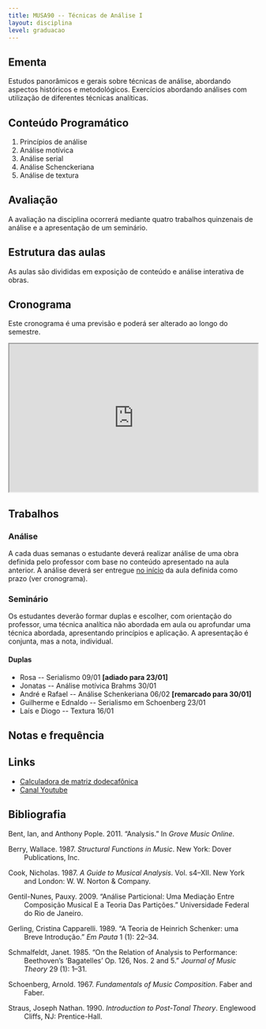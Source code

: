 ```yaml
---
title: MUSA90 -- Técnicas de Análise I
layout: disciplina
level: graduacao
---
```


## Ementa

Estudos panorâmicos e gerais sobre técnicas de análise, abordando aspectos históricos e metodológicos. Exercícios abordando análises com utilização de diferentes técnicas analíticas.

## Conteúdo Programático

  1. Princípios de análise
  2. Análise motívica
  3. Análise serial
  4. Análise Schenckeriana
  5. Análise de textura

## Avaliação

A avaliação na disciplina ocorrerá mediante quatro trabalhos quinzenais de análise e a apresentação de um seminário.

## Estrutura das aulas

As aulas são divididas em exposição de conteúdo e análise interativa de obras.

## Cronograma

Este cronograma é uma previsão e poderá ser alterado ao longo do semestre.

<iframe
src="https://docs.google.com/spreadsheets/d/e/2PACX-1vQV0uH71J-M3aO66921IaZimEpkuOjeixazKwqR2Q8H5phEIeY48x-lqwLF0TxCfbLCKBTNZpNIZubL/pubhtml?gid=23243211&amp;single=true&amp;widget=true&amp;headers=false"
width="100%" height="300"></iframe>

## Trabalhos

### Análise

A cada duas semanas o estudante deverá realizar análise de uma obra definida pelo professor com base no conteúdo apresentado na aula anterior. A análise deverá ser entregue <span style="text-decoration: underline;">no início</span> da aula definida como prazo (ver cronograma).

### Seminário

Os estudantes deverão formar duplas e escolher, com orientação do professor, uma técnica analítica não abordada em aula ou aprofundar uma técnica abordada, apresentando princípios e aplicação. A apresentação é conjunta, mas a nota, individual.

#### Duplas

  * Rosa -- Serialismo 09/01 **[adiado para 23/01]**
  * Jonatas -- Análise motívica Brahms 30/01
  * André e Rafael -- Análise Schenkeriana 06/02 **[remarcado para 30/01]**
  * Guilherme e Ednaldo -- Serialismo em Schoenberg 23/01
  * Laís e Diogo -- Textura 16/01

## Notas e frequência



## Links

  * <a href="http://www.musictheory.net/calculators/matrix" target="_blank" rel="noopener">Calculadora de matriz dodecafônica</a>
  * <a href="https://www.youtube.com/playlist?list=PLTuRmdq29ACnq7A1vXIomKMCYBxggI5QW" target="_blank" rel="noopener">Canal Youtube</a>

## Bibliografia

<p style="margin-left: 24pt; text-indent: -24.0pt;">
  Bent, Ian, and Anthony Pople. 2011. “Analysis.” In <i>Grove Music Online</i>.
</p>

<p style="margin-left: 24pt; text-indent: -24.0pt;">
  Berry, Wallace. 1987. <i>Structural Functions in Music</i>. New York: Dover Publications, Inc.
</p>

<p style="margin-left: 24pt; text-indent: -24.0pt;">
  Cook, Nicholas. 1987. <i>A Guide to Musical Analysis</i>. Vol. s4–XII. New York and London: W. W. Norton & Company.
</p>

<p style="margin-left: 24pt; text-indent: -24.0pt;">
  Gentil-Nunes, Pauxy. 2009. “Análise Particional: Uma Mediação Entre Composição Musical E a Teoria Das Partições.” Universidade Federal do Rio de Janeiro.
</p>

<p style="margin-left: 24pt; text-indent: -24.0pt;">
  Gerling, Cristina Capparelli. 1989. “A Teoria de Heinrich Schenker: uma Breve Introdução.” <i>Em Pauta</i> 1 (1): 22–34.
</p>

<p style="margin-left: 24pt; text-indent: -24.0pt;">
  Schmalfeldt, Janet. 1985. “On the Relation of Analysis to Performance: Beethoven’s ‘Bagatelles’ Op. 126, Nos. 2 and 5.” <i>Journal of Music Theory</i> 29 (1): 1–31.
</p>

<p style="margin-left: 24pt; text-indent: -24.0pt;">
  Schoenberg, Arnold. 1967. <i>Fundamentals of Music Composition</i>. Faber and Faber.
</p>

<p style="margin-left: 24pt; text-indent: -24.0pt;">
  Straus, Joseph Nathan. 1990. <i>Introduction to Post-Tonal Theory</i>. Englewood Cliffs, NJ: Prentice-Hall.
</p>